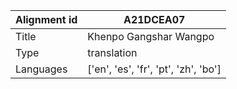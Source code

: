 |Alignment id | A21DCEA07
| --- | --- 
|Title | Khenpo Gangshar Wangpo 
|Type | translation
|Languages | ['en', 'es', 'fr', 'pt', 'zh', 'bo']